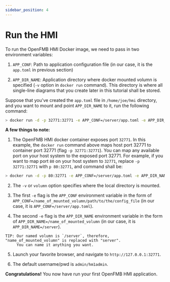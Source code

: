```yaml
---
sidebar_position: 4
---
```


# Run the HMI

To run the OpenFMB HMI Docker image, we need to pass in two environment variables:

1. `APP_CONF`: Path to application configuration file (in our case, it is the `app.toml` in previous section)

2. `APP_DIR_NAME`: Application directory where docker mounted volumn is specified (`-v` option in `docker run` command).  This directory is where all single-line diagrams that you create later in this tutorial shall be stored.

Suppose that you've created the `app.toml` file in `/home/joe/hmi` directory, and you want to mount and point `APP_DIR_NAME` to it, run the following command:

```bash
> docker run -d -p 32771:32771 -e APP_CONF=/server/app.toml -e APP_DIR_NAME=/server -v /home/joe/oes:/server openfmb.hmi
```

**A few things to note:**

1. The OpenFMB HMI docker container exposes port `32771`.  In this example, the `docker run` command above maps host port 32771 to container port 32771 (flag `-p 32771:32771`).  You can map any available port on your host system to the exposed port 32771.  For example, if you want to map port `80` on your host system to `32771`, replace `-p 32771:32771` with  `p 80:32771`, and command shall be:

```bash
> docker run -d -p 80:32771 -e APP_CONF=/server/app.toml -e APP_DIR_NAME=/server -v /home/joe/oes:/server openfmb.hmi
```

2. The `-v` or `volumn` option specifies where the local directory is mounted.

3. The first `-e` flag is the `APP_CONF` environment variable in the form of `APP_CONF=/name_of_mounted_volumn/path/to/the/config_file` (in our case, it is `APP_CONF=/server/app.toml`).

4. The second `-e` flag is the `APP_DIR_NAME` environment variable in the form of `APP_DIR_NAME=/name_of_mounted_volumn` (in our case, it is `APP_DIR_NAME=/server`).

```
TIP: Our named volumn is `/server`, therefore, "name_of_mounted_volumn" is replaced with "server".  
     You can name it anything you want.
```

5. Launch your favorite browser, and navigate to `http://127.0.0.1:32771`.

6. The default username/pwd is `admin/hm1admin`.

**Congratulations!** You now have run your first OpenFMB HMI application.

